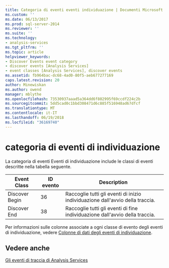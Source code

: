 ```yaml
---
title: Categoria di eventi eventi individuazione | Documenti Microsoft
ms.custom: ''
ms.date: 06/13/2017
ms.prod: sql-server-2014
ms.reviewer: ''
ms.suite: ''
ms.technology:
- analysis-services
ms.tgt_pltfrm: ''
ms.topic: article
helpviewer_keywords:
- Discover Events event category
- discover events [Analysis Services]
- event classes [Analysis Services], discover events
ms.assetid: fb964bac-dc68-4ad0-80f5-aeb677277169
caps.latest.revision: 20
author: Minewiskan
ms.author: owend
manager: mblythe
ms.openlocfilehash: 73530937aaad5a364dd6f802995f69ccdf224c2b
ms.sourcegitcommit: 5dd5cad0c1bbd308471d6c885f516948ad67dfcf
ms.translationtype: MT
ms.contentlocale: it-IT
ms.lasthandoff: 06/19/2018
ms.locfileid: "36169740"
---
```

# <a name="discover-events-event-category"></a>categoria di eventi di individuazione
  La categoria di eventi Eventi di individuazione include le classi di eventi descritte nella tabella seguente.  
  
|Event Class|ID evento|Description|  
|-----------------|--------------|-----------------|  
|Discover Begin|36|Raccoglie tutti gli eventi di inizio individuazione dall'avvio della traccia.|  
|Discover End|38|Raccoglie tutti gli eventi di fine individuazione dall'avvio della traccia.|  
  
 Per informazioni sulle colonne associate a ogni classe di evento degli eventi di individuazione, vedere [Colonne di dati degli eventi di individuazione](discover-events-data-columns.md).  
  
## <a name="see-also"></a>Vedere anche  
 [Gli eventi di traccia di Analysis Services](analysis-services-trace-events.md)  
  
  